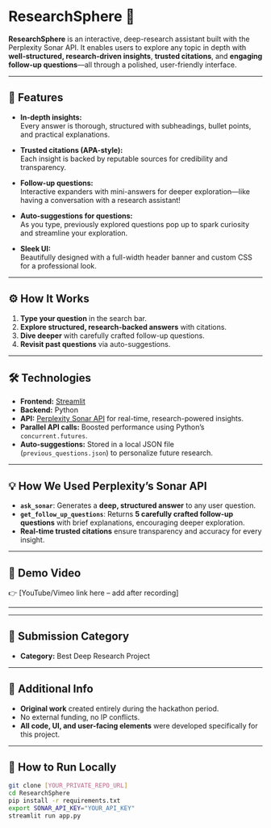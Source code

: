 # ResearchSphere 🚀

**ResearchSphere** is an interactive, deep-research assistant built with the Perplexity Sonar API. It enables users to explore any topic in depth with **well-structured, research-driven insights**, **trusted citations**, and **engaging follow-up questions**—all through a polished, user-friendly interface.

---

## 🌟 Features

- **In-depth insights:**  
  Every answer is thorough, structured with subheadings, bullet points, and practical explanations.

- **Trusted citations (APA-style):**  
  Each insight is backed by reputable sources for credibility and transparency.

- **Follow-up questions:**  
  Interactive expanders with mini-answers for deeper exploration—like having a conversation with a research assistant!

- **Auto-suggestions for questions:**  
  As you type, previously explored questions pop up to spark curiosity and streamline your exploration.

- **Sleek UI:**  
  Beautifully designed with a full-width header banner and custom CSS for a professional look.

---

## ⚙️ How It Works

1. **Type your question** in the search bar.  
2. **Explore structured, research-backed answers** with citations.  
3. **Dive deeper** with carefully crafted follow-up questions.  
4. **Revisit past questions** via auto-suggestions.

---

## 🛠️ Technologies

- **Frontend:** [Streamlit](https://streamlit.io/)  
- **Backend:** Python  
- **API:** [Perplexity Sonar API](https://docs.perplexity.ai/docs/sonar-api) for real-time, research-powered insights.  
- **Parallel API calls:** Boosted performance using Python’s `concurrent.futures`.  
- **Auto-suggestions:** Stored in a local JSON file (`previous_questions.json`) to personalize future research.

---

## 💡 How We Used Perplexity’s Sonar API

- **`ask_sonar`**: Generates a **deep, structured answer** to any user question.  
- **`get_follow_up_questions`**: Returns **5 carefully crafted follow-up questions** with brief explanations, encouraging deeper exploration.  
- **Real-time trusted citations** ensure transparency and accuracy for every insight.

---

## 🎥 Demo Video

👉 [YouTube/Vimeo link here – add after recording]

---


---

## 🚀 Submission Category

- **Category:** Best Deep Research Project  

---

## 📝 Additional Info

- **Original work** created entirely during the hackathon period.  
- No external funding, no IP conflicts.  
- **All code, UI, and user-facing elements** were developed specifically for this project.  

---

## 🔧 How to Run Locally

```bash
git clone [YOUR_PRIVATE_REPO_URL]
cd ResearchSphere
pip install -r requirements.txt
export SONAR_API_KEY="YOUR_API_KEY"
streamlit run app.py
